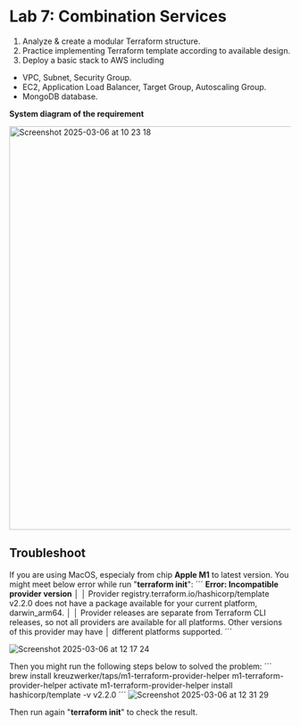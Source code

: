 
# Lab 7: Combination Services
1. Analyze & create a modular Terraform structure.
2. Practice implementing Terraform template according to available design.
3. Deploy a basic stack to AWS including
 - VPC, Subnet, Security Group.
 - EC2, Application Load Balancer, Target Group, Autoscaling Group.
 - MongoDB database.

**System diagram of the requirement**

<img width="723" alt="Screenshot 2025-03-06 at 10 23 18" src="https://github.com/user-attachments/assets/543a2f8b-fab9-4773-b7e6-ae9cb391f6ba" />

## Troubleshoot
If you are using MacOS, especialy from chip **Apple M1** to latest version. You might meet below error while run "**terraform init**":
´´´
**Error: Incompatible provider version**
│ 
│ Provider registry.terraform.io/hashicorp/template v2.2.0 does not have a package available for your current platform, darwin_arm64.
│ 
│ Provider releases are separate from Terraform CLI releases, so not all providers are available for all platforms. Other versions of this provider may have
│ different platforms supported.
´´´

![Screenshot 2025-03-06 at 12 17 24](https://github.com/user-attachments/assets/da6bdb55-7b32-43c7-adf9-098113bb3ae1)

Then you might run the following steps below to solved the problem:
´´´
brew install kreuzwerker/taps/m1-terraform-provider-helper
m1-terraform-provider-helper activate
m1-terraform-provider-helper install hashicorp/template -v v2.2.0
´´´
![Screenshot 2025-03-06 at 12 31 29](https://github.com/user-attachments/assets/f5d483cf-4cd1-4211-833e-b0294df1bc61)

Then run again  "**terraform init**" to check the result.




